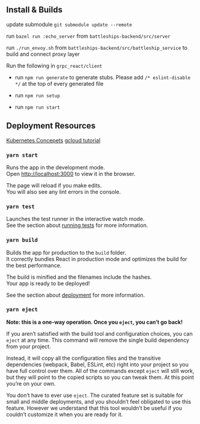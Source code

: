## Install & Builds

update submodule `git submodule update --remote`

run `bazel run :echo_server` from `battleships-backend/src/server`

run `./run_envoy.sh` from `battleships-backend/src/battleship_service` to build and connect proxy layer

Run the following in `grpc_react/client`
  - run `npm run generate` to generate stubs. Please add `/* eslint-disable */` at the top of every generated file

  - run `npm run setup`

  - run `npm run start`

## Deployment Resources

[Kubernetes Concepets](https://kubernetes.io/docs/concepts/)
[gcloud tutorial](https://cloud.google.com/kubernetes-engine/docs/tutorials/hello-app)



### `yarn start`

Runs the app in the development mode.<br />
Open [http://localhost:3000](http://localhost:3000) to view it in the browser.

The page will reload if you make edits.<br />
You will also see any lint errors in the console.

### `yarn test`

Launches the test runner in the interactive watch mode.<br />
See the section about [running tests](https://facebook.github.io/create-react-app/docs/running-tests) for more information.

### `yarn build`

Builds the app for production to the `build` folder.<br />
It correctly bundles React in production mode and optimizes the build for the best performance.

The build is minified and the filenames include the hashes.<br />
Your app is ready to be deployed!

See the section about [deployment](https://facebook.github.io/create-react-app/docs/deployment) for more information.

### `yarn eject`

**Note: this is a one-way operation. Once you `eject`, you can’t go back!**

If you aren’t satisfied with the build tool and configuration choices, you can `eject` at any time. This command will remove the single build dependency from your project.

Instead, it will copy all the configuration files and the transitive dependencies (webpack, Babel, ESLint, etc) right into your project so you have full control over them. All of the commands except `eject` will still work, but they will point to the copied scripts so you can tweak them. At this point you’re on your own.

You don’t have to ever use `eject`. The curated feature set is suitable for small and middle deployments, and you shouldn’t feel obligated to use this feature. However we understand that this tool wouldn’t be useful if you couldn’t customize it when you are ready for it.

